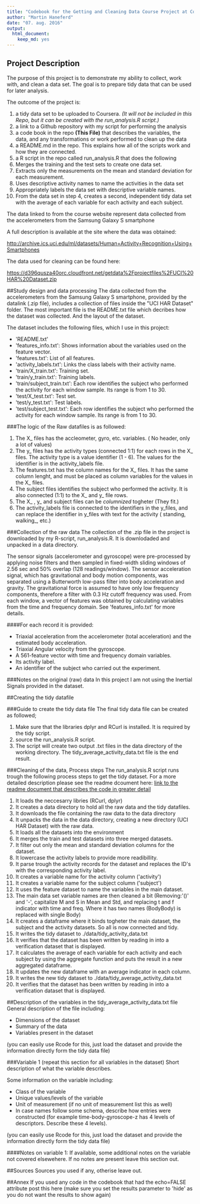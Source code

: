 ```yaml
---
title: "Codebook for the Getting and Cleaning Data Course Project at Coursera"
author: "Martin Haneferd"
date: "07. aug. 2016"
output:
  html_document:
    keep_md: yes
---
```


## Project Description

The purpose of this project is to demonstrate my ability to collect, work with, and clean a data set.
The goal is to prepare tidy data that can be used for later analysis. 

The outcome of the project is:

1. a tidy data set to be uploaded to Coursera. *(It will not be included in this Repo, but it can be created with the run_analysis.R script.)*
2. a link to a Github repository with my script for performing the analysis
3. a code book in the repo **(This File)** that describes the variables, the data, and any transformations or work performed to clean up the data
4. a README.md in the repo. This explains how all of the scripts work and how they are connected.
5. a R script in the repo called run_analysis.R that does the following
  1. Merges the training and the test sets to create one data set.
  2. Extracts only the measurements on the mean and standard deviation for each measurement.
  3. Uses descriptive activity names to name the activities in the data set
  4. Appropriately labels the data set with descriptive variable names.
  5. From the data set in step 4, creates a second, independent tidy data set with the average of each variable for each activity and each subject.

The data linked to from the course website represent data collected from the accelerometers from the Samsung Galaxy S smartphone

A full description is available at the site where the data was obtained:

http://archive.ics.uci.edu/ml/datasets/Human+Activity+Recognition+Using+Smartphones

The data used for cleaning can be found here:

https://d396qusza40orc.cloudfront.net/getdata%2Fprojectfiles%2FUCI%20HAR%20Dataset.zip

##Study design and data processing
The data collected from the accelerometers from the Samsung Galaxy S smartphone, provided by the datalink (.zip file), includes a collection of files inside the "UCI HAR Dataset" folder. 
The most important file is the README.txt file which decribes how the dataset was collected. And the layout of the dataset.

The dataset includes the following files, which I use in this project:

- 'README.txt'
- 'features_info.txt': Shows information about the variables used on the feature vector.
- 'features.txt': List of all features.
- 'activity_labels.txt': Links the class labels with their activity name.
- 'train/X_train.txt': Training set.
- 'train/y_train.txt': Training labels.
- 'train/subject_train.txt': Each row identifies the subject who performed the activity for each window sample. Its range is from 1 to 30. 
- 'test/X_test.txt': Test set.
- 'test/y_test.txt': Test labels.
- 'test/subject_test.txt': Each row identifies the subject who performed the activity for each window sample. Its range is from 1 to 30.

###The logic of the Raw datafiles is as followed:

1. The X_ files has the accleometer, gyro, etc. variables. ( No header, only a lot of values)
2. The y_ files has the activity types (connected 1:1) for each rows in the X_ files. The activity type is a value identifier (1 - 6). The values for the identifier is in the activity_labels file.
3. The features.txt has the column names for the X_ files. It has the same column lenght, and must be placed as column variables for the values in the X_ files.
4. The subject files identifies the subject who performed the activity. It is also connected (1:1) to the X_ and y_ file rows.
5. The X_ , y_ and subject files can be *columnized* togheter (They fit.)
6. The activity_labels file is connected to the identifiers in the y_files, and can replace the identifier in y_files with text for the activity ( standing, walking_, etc.) 

###Collection of the raw data
The collection of the .zip file in the project is downloaded by my R-script, run_analysis.R. It is downlodaded and unpacked in a data directory.

The sensor signals (accelerometer and gyroscope) were pre-processed by applying noise filters and then sampled in fixed-width sliding windows of 2.56 sec and 50% overlap (128 readings/window). The sensor acceleration signal, which has gravitational and body motion components, was separated using a Butterworth low-pass filter into body acceleration and gravity. The gravitational force is assumed to have only low frequency components, therefore a filter with 0.3 Hz cutoff frequency was used. From each window, a vector of features was obtained by calculating variables from the time and frequency domain. See 'features_info.txt' for more details. 

####For each record it is provided:

- Triaxial acceleration from the accelerometer (total acceleration) and the estimated body acceleration.
- Triaxial Angular velocity from the gyroscope. 
- A 561-feature vector with time and frequency domain variables. 
- Its activity label. 
- An identifier of the subject who carried out the experiment.

###Notes on the original (raw) data 
In this project I am not using the Inertial Signals provided in the dataset.

##Creating the tidy datafile

###Guide to create the tidy data file
The final tidy data file can be created as followed;

1. Make sure that the libraries dplyr and RCurl is installed. It is required by the tidy script.
2. source the run_analysis.R script.
3. The script will create two output .txt files in the data directory of the working directory. The tidy_average_activity_data.txt file is the end result. 

###Cleaning of the data, Process steps
The run_analysis.R script runs trough the following process steps to get the tidy dataset. For a more detailed description please see the readme dcoument here:  [link to the readme document that describes the code in greater detail]()

1. It loads the neccesarry libries (RCurl, dplyr)
2. It creates a data directory to hold all the raw data and the tidy datafiles.
3. It downloads the file containing the raw data to the data directory
4. It unpacks the data in the data directory, creating a new directory (UCI HAR Dataset) with the raw data.
5. It loads all the datasets into the environment
6. It merges the train and test datasets into three merged datasets.
7. It filter out only the mean and standard deviation columns for the dataset.
8. It lowercase the activity labels to provide more readibillity.
9. It parse trough the activity records for the dataset and replaces the ID's with the corresponding activity label.
10. It creates a variable name for the activity column ('activity')
11. It creates a variable name for the subject column ('subject')
12. It uses the feature dataset to name the variables in the main dataset.
13. The main data set variable names are then cleaned a bit (Removing:'()' and '-', capitalize M and S in Mean and Std, and replacing t and f indicator with time and freq. Where it has two names (BodyBody) is replaced with single Body)
14. It creates a dataframe where it binds togheter the main dataset, the subject and the activity datasets. So all is now connected and tidy.
15. It writes the tidy dataset to ./data/tidy_activity_data.txt
16. It verifies that the dataset has been written by reading in into a verification dataset that is displayed.
17. It calculates the average of each variable for each activity and each subject by using the aggregate function and puts the result in a new aggregated dataframe.
18. It updates the new dataframe with an average indicator in each column.
19. It writes the new tidy dataset to ./data/tidy_average_activity_data.txt
20. It verifies that the dataset has been written by reading in into a verification dataset that is displayed.

##Description of the variables in the tidy_average_activity_data.txt file
General description of the file including:
 - Dimensions of the dataset
 - Summary of the data
 - Variables present in the dataset

(you can easily use Rcode for this, just load the dataset and provide the information directly form the tidy data file)

###Variable 1 (repeat this section for all variables in the dataset)
Short description of what the variable describes.

Some information on the variable including:
 - Class of the variable
 - Unique values/levels of the variable
 - Unit of measurement (if no unit of measurement list this as well)
 - In case names follow some schema, describe how entries were constructed (for example time-body-gyroscope-z has 4 levels of descriptors. Describe these 4 levels). 

(you can easily use Rcode for this, just load the dataset and provide the information directly form the tidy data file)

####Notes on variable 1:
If available, some additional notes on the variable not covered elsewehere. If no notes are present leave this section out.

##Sources
Sources you used if any, otherise leave out.

##Annex
If you used any code in the codebook that had the echo=FALSE attribute post this here (make sure you set the results parameter to 'hide' as you do not want the results to show again)
